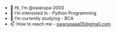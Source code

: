 - 👋 Hi, I’m @swarupa-2003
- 👀 I’m interested in - Python Programming
- 🌱 I’m currently studying - BCA
- 📫 How to reach me - swarupaaa05@gmail.com
<!---
swarupa-2003/swarupa-2003 is a ✨ special ✨ repository because its `README.md` (this file) appears on your GitHub profile.
You can click the Preview link to take a look at your changes.
--->
